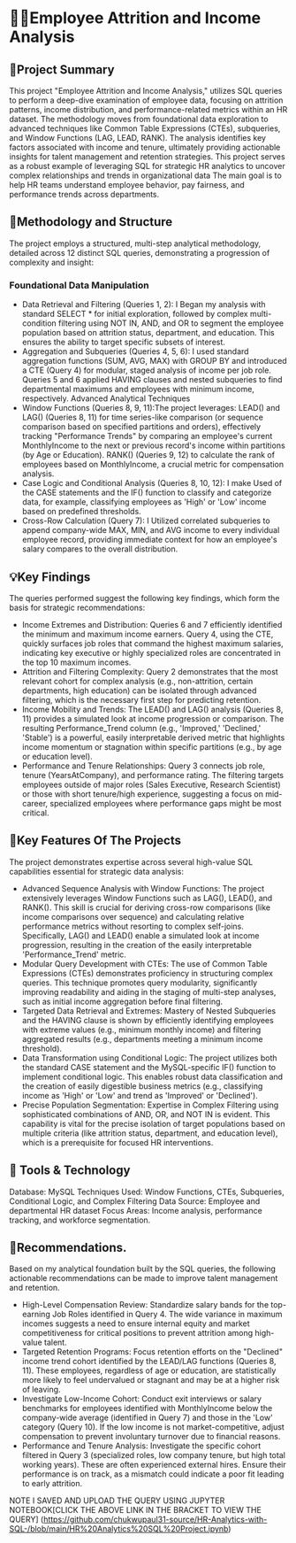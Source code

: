  # 👨‍💼Employee Attrition and Income Analysis

 ##  💼Project Summary
This project "Employee Attrition and Income Analysis," utilizes SQL queries to perform a deep-dive examination of employee data, focusing on attrition patterns, income distribution, and performance-related metrics within an HR dataset. The methodology moves from foundational data exploration to advanced techniques like Common Table Expressions (CTEs), subqueries, and Window Functions (LAG, LEAD, RANK). The analysis identifies key factors associated with income and tenure, ultimately providing actionable insights for talent management and retention strategies. This project serves as a robust example of leveraging SQL for strategic HR analytics to uncover complex relationships and trends in organizational data
The main goal is to help HR teams understand employee behavior, pay fairness, and performance trends across departments.

## 🧠Methodology and Structure
The project employs a structured, multi-step analytical methodology, detailed across 12 distinct SQL queries, demonstrating a progression of complexity and insight:
### Foundational Data Manipulation
- Data Retrieval and Filtering (Queries 1, 2): I Began my  analysis  with standard SELECT * for initial exploration, followed by complex multi-condition filtering using NOT IN, AND, and OR to segment the employee population based on attrition status, department, and education. This ensures the ability to target specific subsets of interest.
- Aggregation and Subqueries (Queries 4, 5, 6): I used standard aggregation functions (SUM, AVG, MAX) with GROUP BY and introduced a CTE (Query 4) for modular, staged analysis of income per job role. Queries 5 and 6 applied HAVING clauses and nested subqueries to find departmental maximums and employees with minimum income, respectively.
Advanced Analytical Techniques
- Window Functions (Queries 8, 9, 11):The project leverages:
LEAD() and LAG() (Queries 8, 11) for time series-like comparison (or sequence comparison based on specified partitions and orders), effectively tracking "Performance Trends" by comparing an employee's current MonthlyIncome to the next or previous record's income within partitions (by Age or Education).
RANK() (Queries 9, 12) to calculate the rank of employees based on MonthlyIncome, a crucial metric for compensation analysis.
- Case Logic and Conditional Analysis (Queries 8, 10, 12): I make Used  of the CASE statements and the IF() function to classify and categorize data, for example, classifying employees as 'High' or 'Low' income based on predefined thresholds.
- Cross-Row Calculation (Query 7):  I Utilized correlated subqueries to append company-wide MAX, MIN, and AVG income to every individual employee record, providing immediate context for how an employee's salary compares to the overall distribution.

## 💡Key Findings
The queries performed suggest the following key findings, which form the basis for strategic recommendations:
- Income Extremes and Distribution: Queries 6 and 7 efficiently identified the minimum and maximum income earners. Query 4, using the CTE, quickly surfaces job roles that command the highest maximum salaries, indicating key executive or highly specialized roles are concentrated in the top 10 maximum incomes.
- Attrition and Filtering Complexity: Query 2 demonstrates that the most relevant cohort for complex analysis (e.g., non-attrition, certain departments, high education) can be isolated through advanced filtering, which is the necessary first step for predicting retention.
- Income Mobility and Trends: The LEAD() and LAG() analysis (Queries 8, 11) provides a simulated look at income progression or comparison. The resulting Performance_Trend column (e.g., 'Improved,' 'Declined,' 'Stable') is a powerful, easily interpretable derived metric that highlights income momentum or stagnation within specific partitions (e.g., by age or education level).
- Performance and Tenure Relationships: Query 3 connects job role, tenure (YearsAtCompany), and performance rating. The filtering targets employees outside of major roles (Sales Executive, Research Scientist) or those with short tenure/high experience, suggesting a focus on mid-career, specialized employees where performance gaps might be most critical.

## 🧰Key Features Of The Projects

The project demonstrates expertise across several high-value SQL capabilities essential for strategic data analysis:
- Advanced Sequence Analysis with Window Functions: The project extensively leverages Window Functions such as LAG(), LEAD(), and RANK(). This skill is crucial for deriving cross-row comparisons (like income comparisons over sequence) and calculating relative performance metrics without resorting to complex self-joins. Specifically, LAG() and LEAD() enable a simulated look at income progression, resulting in the creation of the easily interpretable 'Performance_Trend' metric.
- Modular Query Development with CTEs: The use of Common Table Expressions (CTEs) demonstrates proficiency in structuring complex queries. This technique promotes query modularity, significantly improving readability and aiding in the staging of multi-step analyses, such as initial income aggregation before final filtering.
- Targeted Data Retrieval and Extremes: Mastery of Nested Subqueries and the HAVING clause is shown by efficiently identifying employees with extreme values (e.g., minimum monthly income) and filtering aggregated results (e.g., departments meeting a minimum income threshold).
- Data Transformation using Conditional Logic: The project utilizes both the standard CASE statement and the MySQL-specific IF() function to implement conditional logic. This enables robust data classification and the creation of easily digestible business metrics (e.g., classifying income as 'High' or 'Low' and trend as 'Improved' or 'Declined').
- Precise Population Segmentation: Expertise in Complex Filtering using sophisticated combinations of AND, OR, and NOT IN is evident. This capability is vital for the precise isolation of target populations based on multiple criteria (like attrition status, department, and education level), which is a prerequisite for focused HR interventions.

## 🧰 Tools & Technology
Database: MySQL
Techniques Used: Window Functions, CTEs, Subqueries, Conditional Logic, and Complex Filtering
Data Source: Employee and departmental HR dataset
Focus Areas: Income analysis, performance tracking, and workforce segmentation.

## 🧠Recommendations.

Based on my  analytical foundation built by the SQL queries, the following actionable recommendations can be made to improve talent management and retention.
- High-Level Compensation Review: Standardize salary bands for the top-earning Job Roles identified in Query 4. The wide variance in maximum incomes suggests a need to ensure internal equity and market competitiveness for critical positions to prevent attrition among high-value talent.
- Targeted Retention Programs: Focus retention efforts on the "Declined" income trend cohort identified by the LEAD/LAG functions (Queries 8, 11). These employees, regardless of age or education, are statistically more likely to feel undervalued or stagnant and may be at a higher risk of leaving.
- Investigate Low-Income Cohort: Conduct exit interviews or salary benchmarks for employees identified with MonthlyIncome below the company-wide average (identified in Query 7) and those in the 'Low' category (Query 10). If the low income is not market-competitive, adjust compensation to prevent involuntary turnover due to financial reasons.
- Performance and Tenure Analysis: Investigate the specific cohort filtered in Query 3 (specialized roles, low company tenure, but high total working years). These are often experienced external hires. Ensure their performance is on track, as a mismatch could indicate a poor fit leading to early attrition.

NOTE I SAVED AND UPLOAD THE QUERY USING JUPYTER NOTEBOOK[CLICK THE ABOVE LINK IN THE BRACKET TO VIEW THE QUERY] 
(https://github.com/chukwupaul31-source/HR-Analytics-with-SQL-/blob/main/HR%20Analytics%20SQL%20Project.ipynb)
